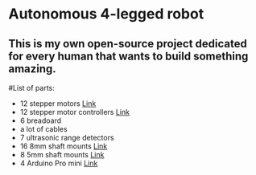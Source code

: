 # Autonomous 4-legged robot
## This is my own open-source project dedicated for every human that wants to build something amazing.


#List of parts:
* 12 stepper motors [Link](https://botland.com.pl/silniki-krokowe/3610-silnik-krokowy-jk42hs40-0504-200-krokowobr-12v-05a-043nm.html)
* 12 stepper motor controllers [Link](https://www.aliexpress.com/item/JETTING-New-3D-Printer-Stepstick-Drv-8825-Stepper-Reprap-4-PCB-Board-Motor-Driver/32848689109.html?spm=a2g0s.9042311.0.0.3da24c4d5q8Pv1)
* 6 breadoard
* a lot of cables
* 7 ultrasonic range detectors
* 16 8mm shaft mounts [Link](https://www.pololu.com/product/2693)
* 8  5mm shaft mounts [Link](https://www.pololu.com/product/2673)
* 4 Arduino Pro mini [Link](https://www.aliexpress.com/item/Nano-Mini-USB-With-the-bootloader-compatible-for-arduino-Nano-V3-3-0-controller-CH340-USB/32834092184.html?spm=a2g0s.9042311.0.0.3da24c4d5q8Pv1)